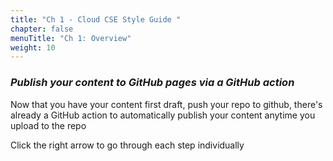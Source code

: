 ```yaml
---
title: "Ch 1 - Cloud CSE Style Guide "
chapter: false
menuTitle: "Ch 1: Overview"
weight: 10
---
```


### ***Publish your content to GitHub pages via a GitHub action***

Now that you have your content first draft, push your repo to github, there's already a GitHub action to automatically publish your content anytime you upload to the repo

Click the right arrow to go through each step individually

